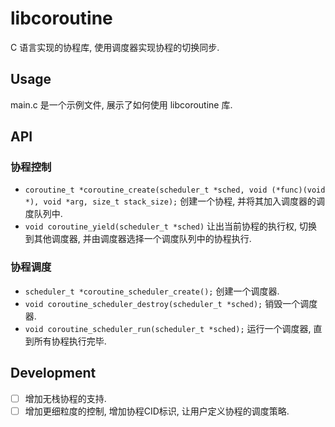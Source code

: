 # libcoroutine

C 语言实现的协程库, 使用调度器实现协程的切换同步.

## Usage

main.c 是一个示例文件, 展示了如何使用 libcoroutine 库.

## API

### 协程控制

- `coroutine_t *coroutine_create(scheduler_t *sched, void (*func)(void *), void *arg, size_t stack_size);` 创建一个协程, 并将其加入调度器的调度队列中.
- `void coroutine_yield(scheduler_t *sched)` 让出当前协程的执行权, 切换到其他调度器, 并由调度器选择一个调度队列中的协程执行.

### 协程调度

- `scheduler_t *coroutine_scheduler_create();` 创建一个调度器.
- `void coroutine_scheduler_destroy(scheduler_t *sched);` 销毁一个调度器.
- `void coroutine_scheduler_run(scheduler_t *sched);` 运行一个调度器, 直到所有协程执行完毕.

## Development

- [ ] 增加无栈协程的支持.
- [ ] 增加更细粒度的控制, 增加协程CID标识, 让用户定义协程的调度策略.

